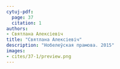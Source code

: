 ```yaml
---
cytuj-pdf:
  page: 37
  citation: 1
authors:
- Святлана Алексіевіч
title: "Святлана Алексіевіч"
description: "Нобелеўская прамова. 2015"
images:
- cites/37-1/preview.png
---
```

